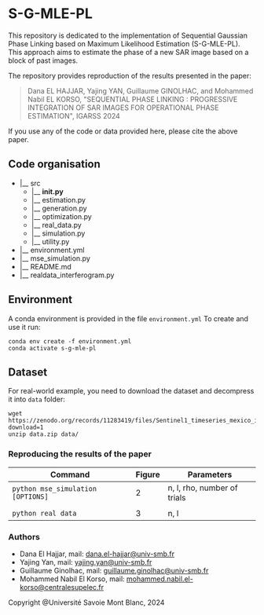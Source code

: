 # S-G-MLE-PL

This repository is dedicated to the implementation of Sequential Gaussian Phase Linking based on Maximum Likelihood Estimation (S-G-MLE-PL). This approach aims to estimate the phase of a new SAR image based on a block of past images.

The repository provides reproduction of the results presented in the paper:
> Dana EL HAJJAR, Yajing YAN, Guillaume GINOLHAC, and Mohammed Nabil EL KORSO, "SEQUENTIAL PHASE LINKING : PROGRESSIVE INTEGRATION OF SAR IMAGES FOR OPERATIONAL PHASE ESTIMATION", IGARSS 2024

If you use any of the code or data provided here, please cite the above paper.

## Code organisation

- |__ src
    - |__ __init.py__
    - |__ estimation.py
    - |__ generation.py
    - |__ optimization.py
    - |__ real_data.py
    - |__ simulation.py
    - |__ utility.py
- |__ environment.yml
- |__ mse_simulation.py
- |__ README.md
- |__ realdata_interferogram.py

## Environment

A conda environment is provided in the file `environment.yml` To create and use it run:

```console
conda env create -f environment.yml
conda activate s-g-mle-pl
```

## Dataset

For real-world example, you need to download the dataset and decompress it into `data` folder:

```console
wget https://zenodo.org/records/11283419/files/Sentinel1_timeseries_mexico_interfero.zip?download=1
unzip data.zip data/
```

### Reproducing the results of the paper

| Command                           | Figure | Parameters                  |
|-----------------------------------|--------|-----------------------------|
| `python mse_simulation [OPTIONS]` |   2    | n, l, rho, number of trials |
|                                   |        |                             |
| `python real data `               |   3    | n, l                        |

### Authors

* Dana El Hajjar, mail: dana.el-hajjar@univ-smb.fr
* Yajing Yan, mail: yajing.yan@univ-smb.fr
* Guillaume Ginolhac, mail: guillaume.ginolhac@univ-smb.fr
* Mohammed Nabil El Korso, mail: mohammed.nabil.el-korso@centralesupelec.fr


Copyright @Université Savoie Mont Blanc, 2024
